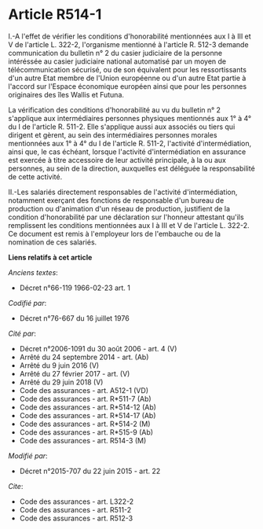 # Article R514-1

I.-A l'effet de vérifier les conditions d'honorabilité mentionnées aux I à III et V de l'article L. 322-2, l'organisme
mentionné à l'article R. 512-3 demande communication du bulletin n° 2 du casier judiciaire de la personne intéréssée au
casier judiciaire national automatisé par un moyen de télécommunication sécurisé, ou de son équivalent pour les
ressortissants d'un autre Etat membre de l'Union européenne ou d'un autre Etat partie à l'accord sur l'Espace économique
européen ainsi que pour les personnes originaires des îles Wallis et Futuna. 

La vérification des conditions d'honorabilité au vu du bulletin n° 2 s'applique aux intermédiaires personnes physiques
mentionnés aux 1° à 4° du I de l'article R. 511-2. Elle s'applique aussi aux associés ou tiers qui dirigent et gèrent, au
sein des intermédiaires personnes morales mentionnées aux 1° à 4° du I de l'article R. 511-2, l'activité d'intermédiation,
ainsi que, le cas échéant, lorsque l'activité d'intermédiation en assurance est exercée à titre accessoire de leur activité
principale, à la ou aux personnes, au sein de la direction, auxquelles est déléguée la responsabilité de cette activité. 

II.-Les salariés directement responsables de l'activité d'intermédiation, notamment exerçant des fonctions de responsable
d'un bureau de production ou d'animation d'un réseau de production, justifient de la condition d'honorabilité par une
déclaration sur l'honneur attestant qu'ils remplissent les conditions mentionnées aux I à III et V de l'article L. 322-2. Ce
document est remis à l'employeur lors de l'embauche ou de la nomination de ces salariés.

**Liens relatifs à cet article**

_Anciens textes_:

  - Décret n°66-119 1966-02-23 art. 1

_Codifié par_:

  - Décret n°76-667 du 16 juillet 1976

_Cité par_:

  - Décret n°2006-1091 du 30 août 2006 - art. 4 (V)
  - Arrêté du 24 septembre 2014 - art. (Ab)
  - Arrêté du 9 juin 2016 (V)
  - Arrêté du 27 février 2017 - art. (V)
  - Arrêté du 29 juin 2018 (V)
  - Code des assurances - art. A512-1 (VD)
  - Code des assurances - art. R*511-7 (Ab)
  - Code des assurances - art. R*514-12 (Ab)
  - Code des assurances - art. R*514-17 (Ab)
  - Code des assurances - art. R*514-2 (M)
  - Code des assurances - art. R*515-9 (Ab)
  - Code des assurances - art. R514-3 (M)

_Modifié par_:

  - Décret n°2015-707 du 22 juin 2015 - art. 22

_Cite_:

  - Code des assurances - art. L322-2
  - Code des assurances - art. R511-2
  - Code des assurances - art. R512-3
